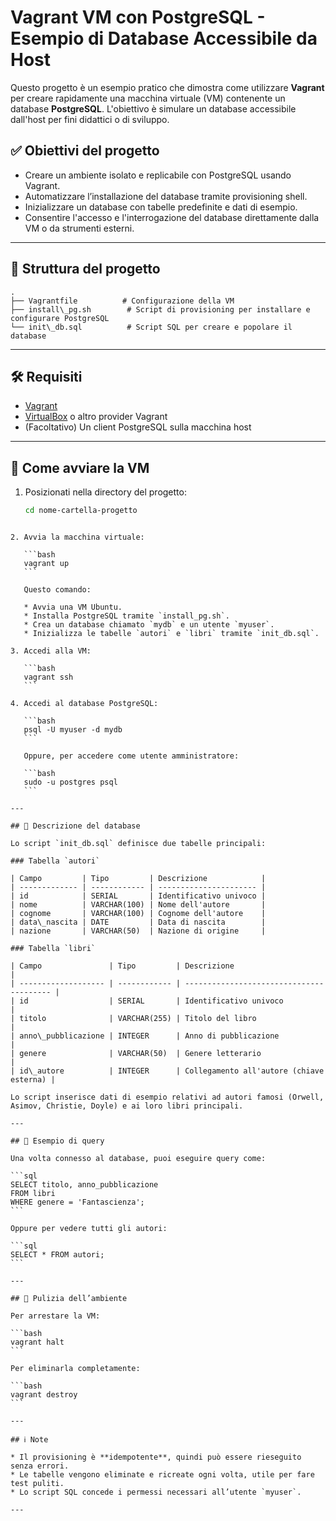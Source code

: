 # Vagrant VM con PostgreSQL - Esempio di Database Accessibile da Host

Questo progetto è un esempio pratico che dimostra come utilizzare **Vagrant** per creare rapidamente una macchina virtuale (VM) contenente un database **PostgreSQL**. L'obiettivo è simulare un database accessibile dall'host per fini didattici o di sviluppo.

## ✅ Obiettivi del progetto

- Creare un ambiente isolato e replicabile con PostgreSQL usando Vagrant.
- Automatizzare l’installazione del database tramite provisioning shell.
- Inizializzare un database con tabelle predefinite e dati di esempio.
- Consentire l'accesso e l'interrogazione del database direttamente dalla VM o da strumenti esterni.

---

## 🧱 Struttura del progetto
```
.
├── Vagrantfile          # Configurazione della VM
├── install\_pg.sh        # Script di provisioning per installare e configurare PostgreSQL
└── init\_db.sql          # Script SQL per creare e popolare il database

````

---

## 🛠️ Requisiti

- [Vagrant](https://www.vagrantup.com/downloads)
- [VirtualBox](https://www.virtualbox.org/) o altro provider Vagrant
- (Facoltativo) Un client PostgreSQL sulla macchina host

---

## 🚀 Come avviare la VM

1. Posizionati nella directory del progetto:
   ```bash
   cd nome-cartella-progetto
````

2. Avvia la macchina virtuale:

   ```bash
   vagrant up
   ```

   Questo comando:

   * Avvia una VM Ubuntu.
   * Installa PostgreSQL tramite `install_pg.sh`.
   * Crea un database chiamato `mydb` e un utente `myuser`.
   * Inizializza le tabelle `autori` e `libri` tramite `init_db.sql`.

3. Accedi alla VM:

   ```bash
   vagrant ssh
   ```

4. Accedi al database PostgreSQL:

   ```bash
   psql -U myuser -d mydb
   ```

   Oppure, per accedere come utente amministratore:

   ```bash
   sudo -u postgres psql
   ```

---

## 🧾 Descrizione del database

Lo script `init_db.sql` definisce due tabelle principali:

### Tabella `autori`

| Campo         | Tipo         | Descrizione            |
| ------------- | ------------ | ---------------------- |
| id            | SERIAL       | Identificativo univoco |
| nome          | VARCHAR(100) | Nome dell'autore       |
| cognome       | VARCHAR(100) | Cognome dell'autore    |
| data\_nascita | DATE         | Data di nascita        |
| nazione       | VARCHAR(50)  | Nazione di origine     |

### Tabella `libri`

| Campo               | Tipo         | Descrizione                              |
| ------------------- | ------------ | ---------------------------------------- |
| id                  | SERIAL       | Identificativo univoco                   |
| titolo              | VARCHAR(255) | Titolo del libro                         |
| anno\_pubblicazione | INTEGER      | Anno di pubblicazione                    |
| genere              | VARCHAR(50)  | Genere letterario                        |
| id\_autore          | INTEGER      | Collegamento all'autore (chiave esterna) |

Lo script inserisce dati di esempio relativi ad autori famosi (Orwell, Asimov, Christie, Doyle) e ai loro libri principali.

---

## 📌 Esempio di query

Una volta connesso al database, puoi eseguire query come:

```sql
SELECT titolo, anno_pubblicazione
FROM libri
WHERE genere = 'Fantascienza';
```

Oppure per vedere tutti gli autori:

```sql
SELECT * FROM autori;
```

---

## 🧹 Pulizia dell’ambiente

Per arrestare la VM:

```bash
vagrant halt
```

Per eliminarla completamente:

```bash
vagrant destroy
```

---

## ℹ️ Note

* Il provisioning è **idempotente**, quindi può essere rieseguito senza errori.
* Le tabelle vengono eliminate e ricreate ogni volta, utile per fare test puliti.
* Lo script SQL concede i permessi necessari all’utente `myuser`.

---